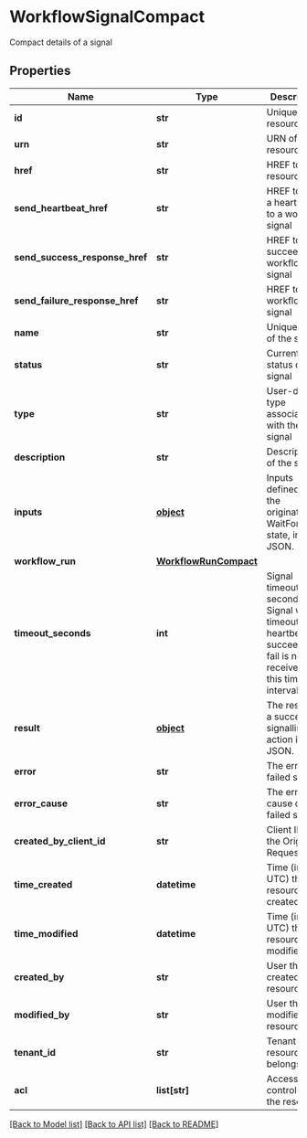 # WorkflowSignalCompact

Compact details of a signal
## Properties
Name | Type | Description | Notes
------------ | ------------- | ------------- | -------------
**id** | **str** | Unique resource ID | [optional] 
**urn** | **str** | URN of the resource | [optional] 
**href** | **str** | HREF to the resource | [optional] 
**send_heartbeat_href** | **str** | HREF to send a heartbeat to a workflow signal | [optional] 
**send_success_response_href** | **str** | HREF to succeed a workflow signal | [optional] 
**send_failure_response_href** | **str** | HREF to fail a workflow signal | [optional] 
**name** | **str** | Unique name of the signal | [optional] 
**status** | **str** | Current status of the signal | [optional] 
**type** | **str** | User-defined type associated with the signal | [optional] 
**description** | **str** | Description of the signal | [optional] 
**inputs** | [**object**](.md) | Inputs defined by the originating WaitForSignal state, in JSON. | [optional] 
**workflow_run** | [**WorkflowRunCompact**](WorkflowRunCompact.md) |  | [optional] 
**timeout_seconds** | **int** | Signal timeout in seconds. The Signal will timeout if a heartbeat, succeed or fail is not received in this time interval. | [optional] 
**result** | [**object**](.md) | The result of a successful signalling action in JSON. | [optional] 
**error** | **str** | The error of a failed signal. | [optional] 
**error_cause** | **str** | The error cause of a failed signal. | [optional] 
**created_by_client_id** | **str** | Client ID of the Origin Request | [optional] 
**time_created** | **datetime** | Time (in UTC) the resource was created | [optional] 
**time_modified** | **datetime** | Time (in UTC) the resource was modified | [optional] 
**created_by** | **str** | User that created the resource | [optional] 
**modified_by** | **str** | User that modified the resource | [optional] 
**tenant_id** | **str** | Tenant ID the resource belongs to | [optional] 
**acl** | **list[str]** | Access control list of the resource | [optional] 

[[Back to Model list]](../README.md#documentation-for-models) [[Back to API list]](../README.md#documentation-for-api-endpoints) [[Back to README]](../README.md)


